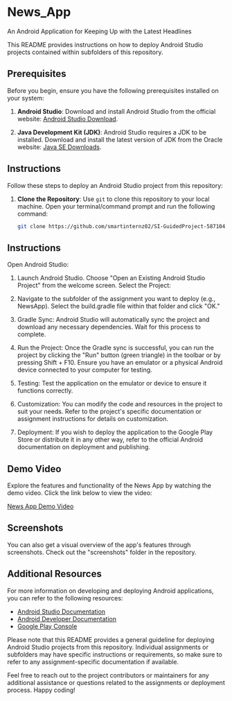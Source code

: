 # News_App
An Android Application for Keeping Up with the Latest Headlines

This README provides instructions on how to deploy Android Studio projects contained within subfolders of this repository.

## Prerequisites

Before you begin, ensure you have the following prerequisites installed on your system:

1. **Android Studio**: Download and install Android Studio from the official website: [Android Studio Download](https://developer.android.com/studio).

2. **Java Development Kit (JDK)**: Android Studio requires a JDK to be installed. Download and install the latest version of JDK from the Oracle website: [Java SE Downloads](https://www.oracle.com/java/technologies/javase-downloads.html).

## Instructions

Follow these steps to deploy an Android Studio project from this repository:

1. **Clone the Repository**: Use `git` to clone this repository to your local machine. Open your terminal/command prompt and run the following command:

   ```bash
   git clone https://github.com/smartinternz02/SI-GuidedProject-587104-1696656485.git
## Instructions

Open Android Studio:

1. Launch Android Studio.
Choose "Open an Existing Android Studio Project" from the welcome screen.
Select the Project:

2. Navigate to the subfolder of the assignment you want to deploy (e.g., NewsApp).
Select the build.gradle file within that folder and click "OK."

3. Gradle Sync:
Android Studio will automatically sync the project and download any necessary dependencies. Wait for this process to complete.

4. Run the Project:
Once the Gradle sync is successful, you can run the project by clicking the "Run" button (green triangle) in the toolbar or by pressing Shift + F10. Ensure you have an emulator or a physical Android device connected to your computer for testing.

5. Testing:
Test the application on the emulator or device to ensure it functions correctly.

6. Customization:
You can modify the code and resources in the project to suit your needs. Refer to the project's specific documentation or assignment instructions for details on customization.

7. Deployment:
If you wish to deploy the application to the Google Play Store or distribute it in any other way, refer to the official Android documentation on deployment and publishing.

## Demo Video

Explore the features and functionality of the News App by watching the demo video. Click the link below to view the video:

[News App Demo Video](https://youtu.be/hvL2-K_FCKk)

## Screenshots

You can also get a visual overview of the app's features through screenshots. Check out the "screenshots" folder in the repository.


## Additional Resources

For more information on developing and deploying Android applications, you can refer to the following resources:

- [Android Studio Documentation](https://developer.android.com/studio/intro)
- [Android Developer Documentation](https://developer.android.com/guide)
- [Google Play Console](https://play.google.com/console/)

Please note that this README provides a general guideline for deploying Android Studio projects from this repository. Individual assignments or subfolders may have specific instructions or requirements, so make sure to refer to any assignment-specific documentation if available.

Feel free to reach out to the project contributors or maintainers for any additional assistance or questions related to the assignments or deployment process. Happy coding!
